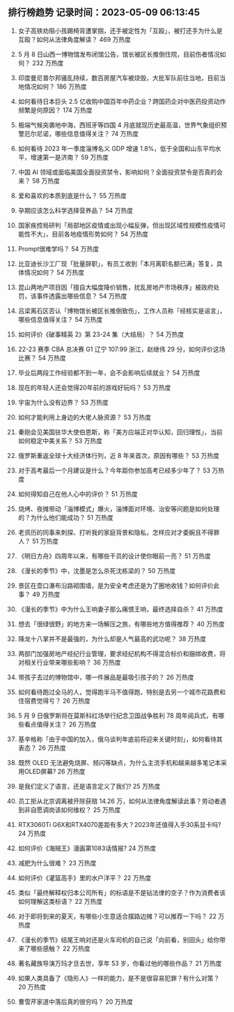 
## 排行榜趋势 记录时间：2023-05-09 06:13:45
  
  1. 女子高铁劝阻小孩踢椅背遭掌掴，还手被定性为「互殴」，被打还手为什么是互殴？如何从法律角度解读？ 469 万热度
    
  2. 5 月 8 日山西一博物馆发布闭馆公告，馆长被区长推倒住院，目前伤者情况如何？ 232 万热度
    
  3. 印度曼尼普尔邦骚乱持续，数百房屋汽车被烧毁，大批军队前往当地，目前当地情况如何？ 186 万热度
    
  4. 如何看待日本巨头 2.5 亿收购中国百年中药企业？跨国药企对中医药投资动作频繁是何原因？ 174 万热度
    
  5. 极端气候突袭地中海，西班牙等四国 4 月底就现历史最高温，世界气象组织预警厄尔尼诺，哪些信息值得关注？ 74 万热度
    
  6. 如何看待 2023 年一季度淄博名义 GDP 增速 1.8%，低于全国和山东平均水平，增速第一是济南？ 59 万热度
    
  7. 中国 AI 领域或面临美国全面投资禁令，影响如何？全面投资禁令是否真的会来？ 58 万热度
    
  8. 爱和喜欢的本质到底是什么？ 55 万热度
    
  9. 孕期应该怎么科学选择营养品？ 54 万热度
    
  10. 国家疾控局研判「局部地区疫情或出现小幅反弹，但出现区域性规模性疫情可能性不大」，目前各地疫情形势如何？ 54 万热度
    
  11. Prompt很难学吗？ 54 万热度
    
  12. 比亚迪长沙工厂现「批量辞职」，有员工收到「本月离职名额已满」答复，具体情况如何？ 54 万热度
    
  13. 昆山两地产项目因「擅自大幅度降价销售，扰乱房地产市场秩序」被政府处罚，该事件透露出哪些信息？ 54 万热度
    
  14. 吕梁离石区否认「博物馆长被区长推倒致伤」，工作人员称「经核实是谣言」，哪些信息值得关注？ 54 万热度
    
  15. 如何评价《破事精英 2》第 23-24 集（大结局）？ 54 万热度
    
  16. 22-23 赛季 CBA 总决赛 G1 辽宁 107:99 浙江，赵继伟 29 分，如何评价这场比赛？ 54 万热度
    
  17. 毕业后两段工作经验都不到一年，会不会影响后续就业？ 54 万热度
    
  18. 现在的年轻人还会觉得20年前的游戏好玩吗？ 53 万热度
    
  19. 宇宙为什么没有边界？ 53 万热度
    
  20. 如何才能利用上身边的大佬人脉资源？ 53 万热度
    
  21. 秦刚会见美国驻华大使伯恩斯，称「美方应端正对华认知，回归理性」，当前如何稳定中美关系？ 53 万热度
    
  22. 俄罗斯重返全球十大经济体行列，近 8 年来首次，原因有哪些？ 53 万热度
    
  23. 对于高考最后一个月建议是什么？今年距你参加高考已经多少年了？ 53 万热度
    
  24. 如何得知自己在他人心中的评价？ 51 万热度
    
  25. 烧烤、夜摊带动「淄博模式」爆火，淄博面对环境、治安等问题是如何处理的？为什么他们能成功？ 51 万热度
    
  26. 老资历的同事来刺探、打听我的家庭背景和隐私，怎样应对才委婉且不得罪人？ 51 万热度
    
  27. 《明日方舟》四周年以来，有哪些干员的设计使你眼前一亮？ 51 万热度
    
  28. 《漫长的季节》中，沈墨是怎么杀死沈栋梁的？ 50 万热度
    
  29. 景区在壶口瀑布沿路砌围墙，是为安全考虑还是为了圈地收钱？如何评价此事？ 49 万热度
    
  30. 《漫长的季节》中为什么王响妻子那么痛恨王响，最终选择自杀？ 41 万热度
    
  31. 想去「很绿很野」的地方来一场解压之旅，有哪些地方值得推荐？ 40 万热度
    
  32. 降龙十八掌并不是最强的，为什么却是人气最高的武功呢？ 38 万热度
    
  33. 两部门加强房地产经纪行业管理，要求经纪机构不得混合标价和捆绑收费，将对相关行业带来哪些影响？ 36 万热度
    
  34. 带孩子去过的博物馆中，哪一件展品是最吸引孩子的？ 26 万热度
    
  35. 如何看待跑过全马的人，觉得跑半马不值得跑，特别是去另一个城市花路费和住宿费觉得亏？ 26 万热度
    
  36. 5 月 9 日俄罗斯将在莫斯科红场举行纪念卫国战争胜利 78 周年阅兵式，有哪些看点值得关注？ 26 万热度
    
  37. 基辛格称「由于中国的加入，俄乌谈判年底前将迎来关键时刻」，如何看待其表态？ 26 万热度
    
  38. 既然 OLED 无法避免烧屏、频闪等缺点，为什么主流手机和越来越多笔记本采用OLED屏幕? 26 万热度
    
  39. 是我们定义了语言，还是语言定义了我们? 25 万热度
    
  40. 员工拒从北京调离被开除获赔 14.26 万，如何从法律角度解读此事？劳动者遇到非自愿调岗该如何维权？ 25 万热度
    
  41. RTX3060Ti G6X和RTX4070差距有多大？2023年还值得入手30系显卡吗? 24 万热度
    
  42. 如何评价《海贼王》漫画第1083话情报? 24 万热度
    
  43. 减肥为什么很难？ 23 万热度
    
  44. 如何评价《灌篮高手》里的水户洋平？ 22 万热度
    
  45. 类似「最终解释权归本公司所有」的标语是不是钻法律的空子？作为消费者该如何理解这类标语？ 22 万热度
    
  46. 对于即将到来的夏天，有哪些小生意适合摆路边摊？可以推荐一下吗？ 22 万热度
    
  47. 《漫长的季节》结尾王响对还是火车司机的自己说「向前看，别回头」给你带来了哪些感触？ 22 万热度
    
  48. 著名藏族导演万玛才旦去世，享年 53 岁，你看过他的哪些作品？ 21 万热度
    
  49. 如果人类具备了《隐形人》一样的能力，是不是很容易犯罪？有什么对策？ 20 万热度
    
  50. 曹雪芹家道中落后真的很穷吗？ 20 万热度
    